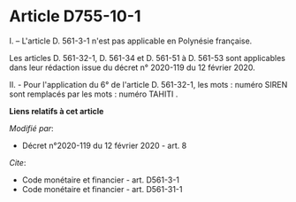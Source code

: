 # Article D755-10-1

I. – L'article D. 561-3-1 n'est pas applicable en Polynésie française.

Les articles D. 561-32-1, D. 561-34 et D. 561-51 à D. 561-53 sont applicables dans leur rédaction issue du décret n° 2020-119
du 12 février 2020.

II. - Pour l'application du 6° de l'article D. 561-32-1, les mots : numéro SIREN sont remplacés par les mots : numéro
TAHITI .

**Liens relatifs à cet article**

_Modifié par_:

  - Décret n°2020-119 du 12 février 2020 - art. 8

_Cite_:

  - Code monétaire et financier - art. D561-3-1
  - Code monétaire et financier - art. D561-31-1
